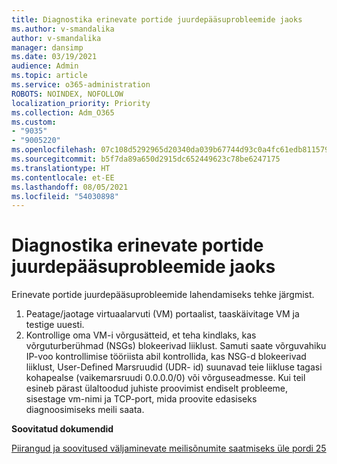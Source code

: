```yaml
---
title: Diagnostika erinevate portide juurdepääsuprobleemide jaoks
ms.author: v-smandalika
author: v-smandalika
manager: dansimp
ms.date: 03/19/2021
audience: Admin
ms.topic: article
ms.service: o365-administration
ROBOTS: NOINDEX, NOFOLLOW
localization_priority: Priority
ms.collection: Adm_O365
ms.custom:
- "9035"
- "9005220"
ms.openlocfilehash: 07c108d5292965d20340da039b67744d93c0a4fc61edb8115796671f2f7f1552
ms.sourcegitcommit: b5f7da89a650d2915dc652449623c78be6247175
ms.translationtype: HT
ms.contentlocale: et-EE
ms.lasthandoff: 08/05/2021
ms.locfileid: "54030898"
---
```

# <a name="diagnostics-for-different-ports-access-issues"></a>Diagnostika erinevate portide juurdepääsuprobleemide jaoks

Erinevate portide juurdepääsuprobleemide lahendamiseks tehke järgmist.

1. Peatage/jaotage virtuaalarvuti (VM) portaalist, taaskäivitage VM ja testige uuesti. 
2. Kontrollige oma VM-i võrgusätteid, et teha kindlaks, kas võrguturberühmad (NSGs) blokeerivad liiklust. Samuti saate [](https://docs.microsoft.com/azure/network-watcher/network-watcher-ip-flow-verify-overview?WT.mc_id=Portal-Microsoft_Azure_Support) võrguvahiku IP-voo kontrollimise tööriista abil kontrollida, kas NSG-d blokeerivad liiklust, User-Defined Marsruudid (UDR- id) suunavad teie liikluse tagasi kohapealse (vaikemarsruudi 0.0.0.0/0) või võrguseadmesse.
Kui teil esineb pärast ülaltoodud juhiste proovimist endiselt probleeme, sisestage vm-nimi ja TCP-port, mida proovite edasiseks diagnoosimiseks meili saata.

**Soovitatud dokumendid**

[Piirangud ja soovitused väljaminevate meilisõnumite saatmiseks üle pordi 25](https://docs.microsoft.com/azure/virtual-network/troubleshoot-outbound-smtp-connectivity)